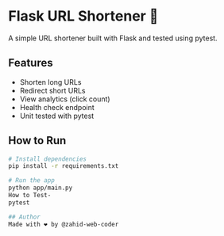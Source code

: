 # Flask URL Shortener 🔗

A simple URL shortener built with Flask and tested using pytest.

## Features
- Shorten long URLs
- Redirect short URLs
- View analytics (click count)
- Health check endpoint
- Unit tested with pytest

## How to Run

```bash
# Install dependencies
pip install -r requirements.txt

# Run the app
python app/main.py
How to Test-
pytest

## Author
Made with ❤️ by @zahid-web-coder
